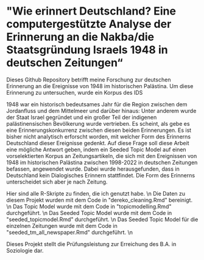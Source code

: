 # "Wie erinnert Deutschland? Eine computergestützte Analyse der Erinnerung an die Nakba/die Staatsg﻿ründung Israels 1948 in deutschen Zeitungen“
Dieses Github Repository betrifft meine Forschung zur deutschen Erinnerung an die Ereignisse von 1948 im historischen Palästina.
Um diese Erinnerung zu untersuchen, wurde ein Korpus des IDS

1948 war ein historisch bedeutsames Jahr für die Region zwischen dem Jordanfluss und dem Mittelmeer und darüber hinaus: Unter anderem wurde der Staat Israel gegründet und ein großer Teil der indigenen palästinensischen Bevölkerung wurde vertrieben. Es scheint, als gebe es eine Erinnerungskonkurrenz zwischen diesen beiden Erinnerungen. Es ist bisher nicht analytisch erforscht worden, mit welcher Form des Erinnerns Deutschland dieser Ereignisse gedenkt. Auf diese Frage soll diese Arbeit eine mögliche Antwort geben, indem ein Seeded Topic Model auf einen vorselektierten Korpus an Zeitungsartikeln, die sich mit den Ereignissen von 1948 im historischen Palästina zwischen 1998-2022 in deutschen Zeitungen befassen, angewendet wurde. Dabei wurde herausgefunden, dass in Deutschland kein Dialogisches Erinnern stattfindet. Die Form des Erinnerns unterscheidet sich aber je nach Zeitung. 

Hier sind alle R-Skripte zu finden, die ich genutzt habe. \n
Die Daten zu diesem Projekt wurden mit dem Code in "dereko_cleaning.Rmd" bereinigt. \n
Das Topic Model wurde mit dem Code in "topicmodelling.Rmd" durchgeführt. \n
Das Seeded Topic Model wurde mit dem Code in "seeded_topicmodel.Rmd" durchgeführt. \n
Das Seeded Topic Model für die einzelnen Zeitungen wurde mit dem Code in "seeded_tm_all_newspaper.Rmd" durchgeführt. \n

Dieses Projekt stellt die Prüfungsleistung zur Erreichung des B.A. in Soziologie dar.
